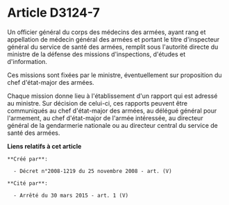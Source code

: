 # Article D3124-7

Un officier général du corps des médecins des armées, ayant rang et appellation de médecin général des armées et portant le
titre d'inspecteur général du service de santé des armées, remplit sous l'autorité directe du ministre de la défense des
missions d'inspections, d'études et d'information.

Ces missions sont fixées par le ministre, éventuellement sur proposition du chef d'état-major des armées.

Chaque mission donne lieu à l'établissement d'un rapport qui est adressé au ministre. Sur décision de celui-ci, ces rapports
peuvent être communiqués au chef d'état-major des armées, au délégué général pour l'armement, au chef d'état-major de l'armée
intéressée, au directeur général de la gendarmerie nationale ou au directeur central du service de santé des armées.

**Liens relatifs à cet article**

	**Créé par**:

	  - Décret n°2008-1219 du 25 novembre 2008 - art. (V)

	**Cité par**:

	  - Arrêté du 30 mars 2015 - art. 1 (V)
